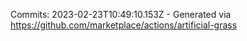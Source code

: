 Commits: 2023-02-23T10:49:10.153Z - Generated via https://github.com/marketplace/actions/artificial-grass
<br>
